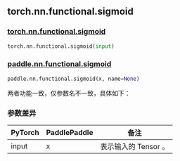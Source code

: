 ## torch.nn.functional.sigmoid

### [torch.nn.functional.sigmoid](https://pytorch.org/docs/stable/generated/torch.nn.functional.sigmoid.html?highlight=sigmoid#torch.nn.functional.sigmoid)

```python
torch.nn.functional.sigmoid(input)
```

### [paddle.nn.functional.sigmoid](https://www.paddlepaddle.org.cn/documentation/docs/zh/api/paddle/nn/functional/sigmoid_cn.html)

```python
paddle.nn.functional.sigmoid(x, name=None)
```

两者功能一致，仅参数名不一致，具体如下：
### 参数差异
| PyTorch       | PaddlePaddle | 备注                                                   |
| ------------- | ------------ | ------------------------------------------------------ |
| input           | x           | 表示输入的 Tensor 。               |
